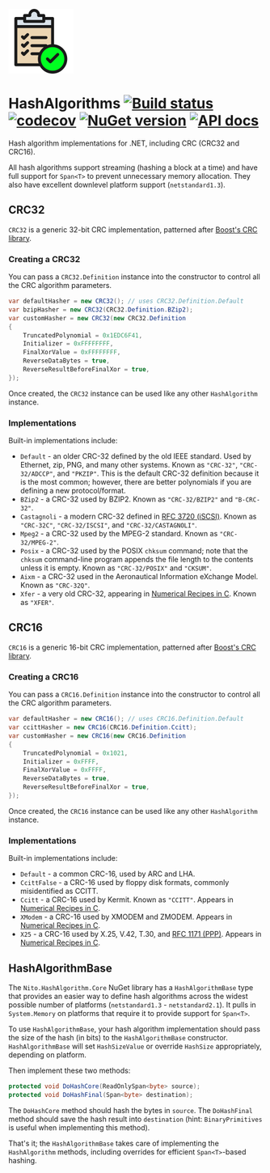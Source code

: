 ![Logo](src/icon.png)

# HashAlgorithms [![Build status](https://github.com/StephenCleary/HashAlgorithms/workflows/Build/badge.svg)](https://github.com/StephenCleary/HashAlgorithms/actions?query=workflow%3ABuild) [![codecov](https://codecov.io/gh/StephenCleary/HashAlgorithms/branch/master/graph/badge.svg)](https://codecov.io/gh/StephenCleary/HashAlgorithms) [![NuGet version](https://badge.fury.io/nu/Nito.HashAlgorithms.svg)](https://www.nuget.org/packages/Nito.HashAlgorithms) [![API docs](https://img.shields.io/badge/API-dotnetapis-blue.svg)](http://dotnetapis.com/pkg/Nito.HashAlgorithms)

Hash algorithm implementations for .NET, including CRC (CRC32 and CRC16).

All hash algorithms support streaming (hashing a block at a time) and have full support for `Span<T>` to prevent unnecessary memory allocation. They also have excellent downlevel platform support (`netstandard1.3`).

## CRC32

`CRC32` is a generic 32-bit CRC implementation, patterned after [Boost's CRC library](https://www.boost.org/doc/libs/1_66_0/libs/crc/).

### Creating a CRC32

You can pass a `CRC32.Definition` instance into the constructor to control all the CRC algorithm parameters.

```C#
var defaultHasher = new CRC32(); // uses CRC32.Definition.Default
var bzipHasher = new CRC32(CRC32.Definition.BZip2);
var customHasher = new CRC32(new CRC32.Definition
{
    TruncatedPolynomial = 0x1EDC6F41,
    Initializer = 0xFFFFFFFF,
    FinalXorValue = 0xFFFFFFFF,
    ReverseDataBytes = true,
    ReverseResultBeforeFinalXor = true,
});
```

Once created, the `CRC32` instance can be used like any other `HashAlgorithm` instance.

### Implementations

Built-in implementations include:

- `Default` - an older CRC-32 defined by the old IEEE standard. Used by Ethernet, zip, PNG, and many other systems. Known as `"CRC-32"`, `"CRC-32/ADCCP"`, and `"PKZIP"`. This is the default CRC-32 definition because it is the most common; however, there are better polynomials if you are defining a new protocol/format.
- `BZip2` - a CRC-32 used by BZIP2. Known as `"CRC-32/BZIP2"` and `"B-CRC-32"`.
- `Castagnoli` - a modern CRC-32 defined in [RFC 3720 (iSCSI)](https://tools.ietf.org/html/rfc3720). Known as `"CRC-32C"`, `"CRC-32/ISCSI"`, and `"CRC-32/CASTAGNOLI"`.
- `Mpeg2` - a CRC-32 used by the MPEG-2 standard. Known as `"CRC-32/MPEG-2"`.
- `Posix` - a CRC-32 used by the POSIX `chksum` command; note that the `chksum` command-line program appends the file length to the contents unless it is empty. Known as `"CRC-32/POSIX"` and `"CKSUM"`.
- `Aixm` - a CRC-32 used in the Aeronautical Information eXchange Model. Known as `"CRC-32Q"`.
- `Xfer` - a very old CRC-32, appearing in [Numerical Recipes in C](https://amzn.to/3d725VX). Known as `"XFER"`.

## CRC16

`CRC16` is a generic 16-bit CRC implementation, patterned after [Boost's CRC library](https://www.boost.org/doc/libs/1_66_0/libs/crc/).

### Creating a CRC16

You can pass a `CRC16.Definition` instance into the constructor to control all the CRC algorithm parameters.

```C#
var defaultHasher = new CRC16(); // uses CRC16.Definition.Default
var ccittHasher = new CRC16(CRC16.Definition.Ccitt);
var customHasher = new CRC16(new CRC16.Definition
{
    TruncatedPolynomial = 0x1021,
    Initializer = 0xFFFF,
    FinalXorValue = 0xFFFF,
    ReverseDataBytes = true,
    ReverseResultBeforeFinalXor = true,
});
```

Once created, the `CRC16` instance can be used like any other `HashAlgorithm` instance.

### Implementations

Built-in implementations include:

- `Default` - a common CRC-16, used by ARC and LHA.
- `CcittFalse` - a CRC-16 used by floppy disk formats, commonly misidentified as CCITT.
- `Ccitt` - a CRC-16 used by Kermit. Known as `"CCITT"`. Appears in [Numerical Recipes in C](https://amzn.to/3d725VX).
- `XModem` - a CRC-16 used by XMODEM and ZMODEM. Appears in [Numerical Recipes in C](https://amzn.to/3d725VX).
- `X25` - a CRC-16 used by X.25, V.42, T.30, and [RFC 1171 (PPP)](https://tools.ietf.org/html/rfc1171). Appears in [Numerical Recipes in C](https://amzn.to/3d725VX).

## HashAlgorithmBase

The `Nito.HashAlgorithm.Core` NuGet library has a `HashAlgorithmBase` type that provides an easier way to define hash algorithms across the widest possible number of platforms (`netstandard1.3` - `netstandard2.1`). It pulls in `System.Memory` on platforms that require it to provide support for `Span<T>`.

To use `HashAlgorithmBase`, your hash algorithm implementation should pass the size of the hash (in bits) to the `HashAlgorithmBase` constructor. `HashAlgorithmBase` will set `HashSizeValue` or override `HashSize` appropriately, depending on platform.

Then implement these two methods:

```C#
protected void DoHashCore(ReadOnlySpan<byte> source);
protected void DoHashFinal(Span<byte> destination);
```

The `DoHashCore` method should hash the bytes in `source`. The `DoHashFinal` method should save the hash result into `destination` (hint: `BinaryPrimitives` is useful when implementing this method).

That's it; the `HashAlgorithmBase` takes care of implementing the `HashAlgorithm` methods, including overrides for efficient `Span<T>`-based hashing.

